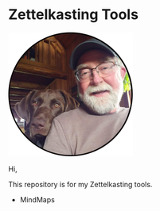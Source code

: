 # Zettelkasting Tools

![](image.png)  

Hi,   

This repository is for my Zettelkasting tools.  

- MindMaps 